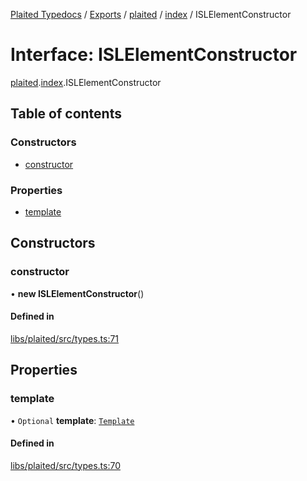 [Plaited Typedocs](../README.md) / [Exports](../modules.md) / [plaited](../modules/plaited.md) / [index](../modules/plaited.index.md) / ISLElementConstructor

# Interface: ISLElementConstructor

[plaited](../modules/plaited.md).[index](../modules/plaited.index.md).ISLElementConstructor

## Table of contents

### Constructors

- [constructor](plaited.index.ISLElementConstructor.md#constructor)

### Properties

- [template](plaited.index.ISLElementConstructor.md#template)

## Constructors

### constructor

• **new ISLElementConstructor**()

#### Defined in

[libs/plaited/src/types.ts:71](https://github.com/plaited/plaited/blob/3238787/libs/plaited/src/types.ts#L71)

## Properties

### template

• `Optional` **template**: [`Template`](../modules/plaited.index.md#template)

#### Defined in

[libs/plaited/src/types.ts:70](https://github.com/plaited/plaited/blob/3238787/libs/plaited/src/types.ts#L70)
